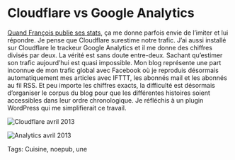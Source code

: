 # Cloudflare vs Google Analytics

[Quand François publie ses stats](http://www.tierslivre.net/spip/spip.php?article3521), ça me donne parfois envie de l’imiter et lui répondre. Je pense que Cloudflare surestime notre trafic. J’ai aussi installé sur Cloudflare le trackeur Google Analytics et il me donne des chiffres divisés par deux. La vérité est sans doute entre-deux. Sachant qu’estimer son trafic aujourd’hui est quasi impossible. Mon blog représente une part inconnue de mon trafic global avec Facebook où je reproduis désormais automatiquement mes articles avec IFTTT, les abonnés mail et les abonnés au fil RSS. Et peu importe les chiffres exacts, la difficulté est désormais d’organiser le corpus du blog pour que les différentes histoires soient accessibles dans leur ordre chronologique. Je réfléchis à un plugin WordPress qui me simplifierait ce travail.<span id="more-32600"></span>

![Cloudflare avril 2013](http://blog.tcrouzet.comhttps://tcrouzet.com/images_tc/2013/05/cloudflare.png)

![Analytics avril 2013](http://blog.tcrouzet.comhttps://tcrouzet.com/images_tc/2013/05/analytics.png)



Tags: Cuisine, noepub, une